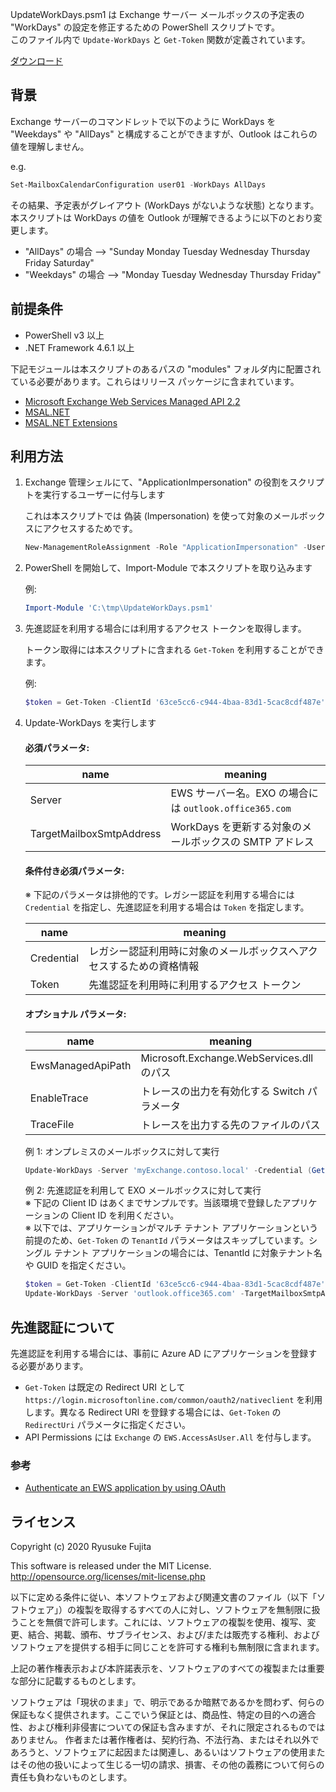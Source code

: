 UpdateWorkDays.psm1 は Exchange サーバー メールボックスの予定表の "WorkDays" の設定を修正するための PowerShell スクリプトです。  
このファイル内で `Update-WorkDays` と `Get-Token` 関数が定義されています。

[ダウンロード](https://github.com/jpmessaging/UpdateWorkDays/releases/download/v2020-10-18/UpdateWorkDays.zip)

## 背景
Exchange サーバーのコマンドレットで以下のように WorkDays を "Weekdays" や "AllDays" と構成することができますが、Outlook はこれらの値を理解しません。

e.g.
```PowerShell
Set-MailboxCalendarConfiguration user01 -WorkDays AllDays
```

その結果、予定表がグレイアウト (WorkDays がないような状態) となります。
本スクリプトは WorkDays の値を Outlook が理解できるように以下のとおり変更します。


- "AllDays" の場合  --> "Sunday Monday Tuesday Wednesday Thursday Friday Saturday"
- "Weekdays" の場合 --> "Monday Tuesday Wednesday Thursday Friday"

## 前提条件
- PowerShell v3 以上
- .NET Framework 4.6.1 以上

下記モジュールは本スクリプトのあるパスの "modules" フォルダ内に配置されている必要があります。これらはリリース パッケージに含まれています。

- [Microsoft Exchange Web Services Managed API 2.2](https://www.microsoft.com/en-us/download/details.aspx?id=42951)
- [MSAL.NET](https://www.nuget.org/packages/Microsoft.Identity.Client)
- [MSAL.NET Extensions](https://www.nuget.org/packages/Microsoft.Identity.Client.Extensions.Msal/)

## 利用方法
1. Exchange 管理シェルにて、"ApplicationImpersonation" の役割をスクリプトを実行するユーザーに付与します

   これは本スクリプトでは 偽装 (Impersonation) を使って対象のメールボックスにアクセスするためです。

   ```PowerShell
   New-ManagementRoleAssignment -Role "ApplicationImpersonation" -User contoso\administrator
   ```

2. PowerShell を開始して、Import-Module で本スクリプトを取り込みます

   例:
   ```PowerShell
   Import-Module 'C:\tmp\UpdateWorkDays.psm1'
   ```

3. 先進認証を利用する場合には利用するアクセス トークンを取得します。

   トークン取得には本スクリプトに含まれる `Get-Token` を利用することができます。

   例:
   ```PowerShell
   $token = Get-Token -ClientId '63ce5cc6-c944-4baa-83d1-5cac8cdf487e' -Scopes 'https://outlook.office365.com/EWS.AccessAsUser.All'
   ```

4. Update-WorkDays を実行します

   #### 必須パラメータ:

   | name                     | meaning                                                 |
   | ------------------------ | ------------------------------------------------------- |
   | Server                   | EWS サーバー名。EXO の場合には `outlook.office365.com`  |
   | TargetMailboxSmtpAddress | WorkDays を更新する対象のメールボックスの SMTP アドレス |


   #### 条件付き必須パラメータ:
   ※ 下記のパラメータは排他的です。レガシー認証を利用する場合には `Credential` を指定し、先進認証を利用する場合は `Token` を指定します。

   | name       | meaning                                                              |
   | ---------- | -------------------------------------------------------------------- |
   | Credential | レガシー認証利用時に対象のメールボックスへアクセスするための資格情報 |
   | Token      | 先進認証を利用時に利用するアクセス トークン                          |

   #### オプショナル パラメータ:

   | name              | meaning                                      |
   | ----------------- | -------------------------------------------- |
   | EwsManagedApiPath | Microsoft.Exchange.WebServices.dll のパス    |
   | EnableTrace       | トレースの出力を有効化する Switch パラメータ |
   | TraceFile         | トレースを出力する先のファイルのパス         |


   例 1: オンプレミスのメールボックスに対して実行
   ```PowerShell
   Update-WorkDays -Server 'myExchange.contoso.local' -Credential (Get-Credential) -TargetMailboxSmtpAddress 'user01@contoso.local'
   ```

   例 2: 先進認証を利用して EXO メールボックスに対して実行     
   ※ 下記の Client ID はあくまでサンプルです。当該環境で登録したアプリケーションの Client ID を利用ください。  
   ※ 以下では、アプリケーションがマルチ テナント アプリケーションという前提のため、`Get-Token` の `TenantId` パラメータはスキップしています。シングル テナント アプリケーションの場合には、TenantId に対象テナント名や GUID を指定ください。  

   ```PowerShell
   $token = Get-Token -ClientId '63ce5cc6-c944-4baa-83d1-5cac8cdf487e' -Scopes 'https://outlook.office365.com/EWS.AccessAsUser.All'
   Update-WorkDays -Server 'outlook.office365.com' -TargetMailboxSmtpAddress 'room01@contoso.com' -Token $token.AccessToken -EnableTrace -TraceFile 'C:\temp\trace.txt'
   ```



## 先進認証について
先進認証を利用する場合には、事前に Azure AD にアプリケーションを登録する必要があります。

- `Get-Token` は既定の Redirect URI として `https://login.microsoftonline.com/common/oauth2/nativeclient` を利用します。異なる Redirect URI を登録する場合には、`Get-Token` の `RedirectUri` パラメータに指定ください。
- API Permissions には `Exchange` の `EWS.AccessAsUser.All` を付与します。

### 参考
- [Authenticate an EWS application by using OAuth](https://docs.microsoft.com/en-us/exchange/client-developer/exchange-web-services/how-to-authenticate-an-ews-application-by-using-oauth)

## ライセンス
Copyright (c) 2020 Ryusuke Fujita

This software is released under the MIT License.  
http://opensource.org/licenses/mit-license.php

以下に定める条件に従い、本ソフトウェアおよび関連文書のファイル（以下「ソフトウェア」）の複製を取得するすべての人に対し、ソフトウェアを無制限に扱うことを無償で許可します。これには、ソフトウェアの複製を使用、複写、変更、結合、掲載、頒布、サブライセンス、および/または販売する権利、およびソフトウェアを提供する相手に同じことを許可する権利も無制限に含まれます。

上記の著作権表示および本許諾表示を、ソフトウェアのすべての複製または重要な部分に記載するものとします。

ソフトウェアは「現状のまま」で、明示であるか暗黙であるかを問わず、何らの保証もなく提供されます。ここでいう保証とは、商品性、特定の目的への適合性、および権利非侵害についての保証も含みますが、それに限定されるものではありません。 作者または著作権者は、契約行為、不法行為、またはそれ以外であろうと、ソフトウェアに起因または関連し、あるいはソフトウェアの使用またはその他の扱いによって生じる一切の請求、損害、その他の義務について何らの責任も負わないものとします。



